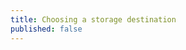 ```yaml
---
title: Choosing a storage destination
published: false
---
```


<!-- This page should have:
- an introduction to how to think about storage destinations
- what dests we have available
- how to assess your organization's needs
- Pros and cons of each


For each storage dest:
a heading with the storage destination name

\ -->
